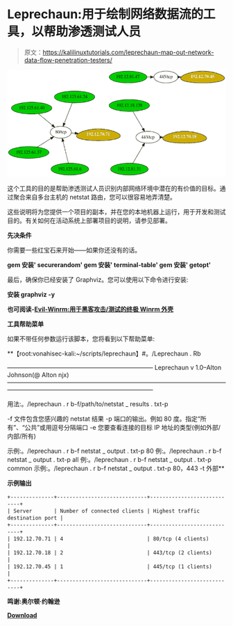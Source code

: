 # Leprechaun:用于绘制网络数据流的工具，以帮助渗透测试人员

> 原文：<https://kalilinuxtutorials.com/leprechaun-map-out-network-data-flow-penetration-testers/>

[![Leprechaun : Tool Used To Map Out Network Data Flow To Help Penetration Testers](img//4491c418d777c09ce19b8713b7e2dfb6.png "Leprechaun : Tool Used To Map Out Network Data Flow To Help Penetration Testers")](https://1.bp.blogspot.com/-L1OqcT_52f8/Xdtw_YfiKZI/AAAAAAAADlI/PfekIZxJPwQFGKH-jx7j7FkSAh0QEGMeQCLcBGAsYHQ/s1600/Example%2B%25281%2529.png)

这个工具的目的是帮助渗透测试人员识别内部网络环境中潜在的有价值的目标。通过聚合来自多台主机的 netstat 路由，您可以很容易地弄清楚。

这些说明将为您提供一个项目的副本，并在您的本地机器上运行，用于开发和测试目的。有关如何在活动系统上部署项目的说明，请参见部署。

**先决条件**

你需要一些红宝石来开始——如果你还没有的话。

**gem 安装' securerandom'
gem 安装' terminal-table'
gem 安装' getopt'**

最后，确保你已经安装了 Graphviz。您可以使用以下命令进行安装:

**安装 graphviz -y**

**也可阅读-[Evil-Winrm:用于黑客攻击/测试的终极 Winrm 外壳](https://kalilinuxtutorials.com/evil-winrm-the-ultimate-winrm-shell-hacking-pentesting/)**

**工具帮助菜单**

如果不带任何参数运行该脚本，您将看到以下帮助菜单:

**【root:vonahisec-kali:~/scripts/leprechaun】#。/Leprechaun . Rb

————————————————————————
Leprechaun v 1.0–Alton Johnson(@ Alton njx)
————————————————————————————————————————————————————————————

用法:。/leprechaun . r b-f/path/to/netstat _ results . txt-p

-f 文件包含您感兴趣的 netstat 结果
-p 端口的输出。例如 80 度。指定“所有”、“公共”或用逗号分隔端口
-e 您要查看连接的目标 IP 地址的类型(例如外部/内部/所有)

示例:。/leprechaun . r b-f netstat _ output . txt-p 80
例:。/leprechaun . r b-f netstat _ output . txt-p all
例:。/leprechaun . r b-f netstat _ output . txt-p common
示例:。/leprechaun . r b-f netstat _ output . txt-p 80，443 -t 外部**

**示例输出**

```
+--------------+-----------------------------+----------------------------+
| Server       | Number of connected clients | Highest traffic destination port |
+--------------+-----------------------------+----------------------------+
| 192.12.70.71 | 4                           | 80/tcp (4 clients)               |
| 192.12.70.18 | 2                           | 443/tcp (2 clients)              |
| 192.12.70.45 | 1                           | 445/tcp (1 clients)              |
+--------------+-----------------------------+----------------------------+
```

**鸣谢:奥尔顿·约翰逊**

[**Download**](https://github.com/vonahisec/leprechaun)